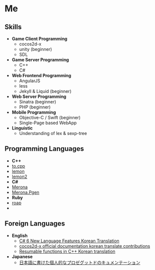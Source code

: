 Me
====

Skills
----
* __Game Client Programming__
  * cocos2d-x
  * unity (beginner)
  * SDL
* __Game Server Programming__
  * C++
  * C#
* __Web Frontend Programming__
  * AngularJS
  * less
  * Jekyll & Liquid (beginner)
* __Web Server Programming__
  * Sinatra (beginner)
  * PHP (beginner)
* __Mobile Programming__
  * Objective-C / Swift (beginner)
  * Single-Page based WebApp
* __Linguistic__
  * Understanding of lex & sexp-tree

Programming Languages
----
* __C++__
 * [to.cpp](https://github.com/pjc0247/to.cpp)
 * [lemon](https://github.com/pjc02478/lemon)
 * [lemon2](https://github.com/pjc0247/lemom2)
* __C#__
 * [Merona](https://github.com/pjc0247/Merona.cs)
 * [Merona.Pgen](https://github.com/pjc0247/Merona.Pgen.cs)
* __Ruby__
 * [roap](https://github.com/pjc0247/roap)
 * 

Foreign Languages
----
* __English__
  * [C# 6 New Language Features Korean Translation](https://github.com/pjc0247/KR_New_Language_Features_in_CSharp_6)
  * [cocos2d-x official documentation korean translate contributions](https://github.com/pjc0247/cocos-docs)
  * [Resumable functions in C++ Korean translation](http://pjc0247.blog.me/220402031455)
* __Japanese__
  * [日本語に書けた個人的なプロゼグットドのキュメンテーション](https://github.com/pjc0247/Merona.cs/blob/master/README_JP.md)
